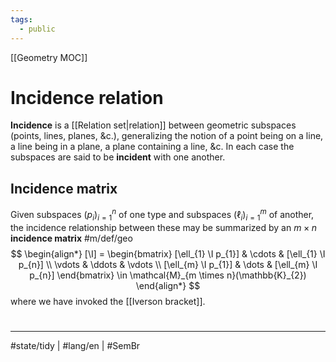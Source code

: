 ```yaml
---
tags:
  - public
---
```

[[Geometry MOC]]
# Incidence relation

**Incidence** is a [[Relation set|relation]] between geometric subspaces (points, lines, planes, &c.),
generalizing the notion of a point being on a line, a line being in a plane, a plane containing a line, &c.
In each case the subspaces are said to be **incident** with one another.

## Incidence matrix

Given subspaces $(p_i)_{i=1}^n$ of one type and subspaces $(\ell_i)_{i=1}^m$ of another, 
the incidence relationship between these may be summarized by an $m \times n$ **incidence matrix** #m/def/geo 
$$
\begin{align*}
[\I] = \begin{bmatrix}
[\ell_{1} \I p_{1}] & \cdots & [\ell_{1} \I p_{n}] \\
\vdots & \ddots & \vdots \\
[\ell_{m} \I p_{1}] & \dots & [\ell_{m} \I p_{n}]
\end{bmatrix} \in \mathcal{M}_{m \times n}(\mathbb{K}_{2})
\end{align*}
$$
where we have invoked the [[Iverson bracket]].


#
---
#state/tidy | #lang/en | #SemBr
